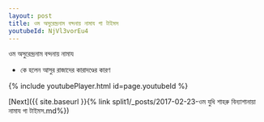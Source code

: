 ```yaml
---
layout: post
title: ওম অসুরেন্দ্রনাম বন্দনায় নামায গা টাইমস
youtubeId: NjVl3vorEu4
---
```

 
 
 ওম অসুরেন্দ্রনাম বন্দনায় নামায  
 
 -  কে হলেন আসুর রাজাদের কারাদণ্ডের কারণ 
 
  
 
  
 
 
 
 
 
 


{% include youtubePlayer.html id=page.youtubeId %}
 
[Next]({{ site.baseurl }}{% link  split1/_posts/2017-02-23-ওম যুধি শাহরু বিন্যাশানায়া নামায গা টাইমস.md%})
 
